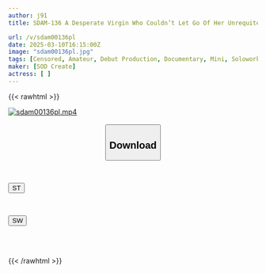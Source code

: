 ```yaml
---
author: j91
title: SDAM-136 A Desperate Virgin Who Couldn’t Let Go Of Her Unrequited Love – Toka (20) – Virgin Debut – Toka Hanatori

url: /v/sdam00136pl
date: 2025-03-10T16:15:00Z
image: "sdam00136pl.jpg"
tags: [Censored, Amateur, Debut Production, Documentary, Mini, Solowork, Virgin]
maker: [SOD Create]
actress: [ ]
---
```



{{< rawhtml >}}

<div class="video" data-videoid="zk6VaAxjBXiYrMo">
    <a href="javascript:;">
        <img src="/v/sdam00136pl/sdam00136pl.jpg" width="WIDTH" height="HEIGHT" alt="sdam00136pl.mp4" loading="lazy">
    </a>
</div>

<script type="text/javascript" src="https://j91.asia/asset/on-demand-st.js"></script>

<br>
  <link rel="stylesheet" href="https://j91.asia/asset/bs5.css">
  
  <center>
  <button class="btn btn-primary" type="button" data-bs-toggle="collapse" data-bs-target=".multi-collapse" aria-expanded="false" aria-controls="multiCollapseExample1 multiCollapseExample2"><h2>Download</h2></button></center>
</p>
<div class="row">
  <div class="col">
    <div class="collapse multi-collapse" id="multiCollapseExample1">
      <div class="card card-body">
	      	      <br>
<div class="buttons">  
<p><a href="/v/sdam00136pl/st.html" target="_blank"><button class="btn-hover color-3"><i class="fa fa-download"></i> ST</button></a></p></div>
    </div>
  </div>
</div>
  <div class="col">
    <div class="collapse multi-collapse" id="multiCollapseExample2">
      <div class="card card-body">
	      <br>
<div class="buttons">
<p><a href="/v/sdam00136pl/sw.html" target="_blank"><button class="btn-hover color-2"><i class="fa fa-download"></i> SW</button></a></p></div>
<br><br>
      </div>
    </div>
  </div>
</div>

{{< /rawhtml >}}